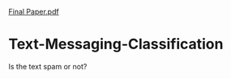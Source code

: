 
[Final Paper.pdf](https://github.com/coreyyesavage/Text-Messaging-Classification/files/6184625/Final.Paper.pdf)
# Text-Messaging-Classification
Is the text spam or not?
